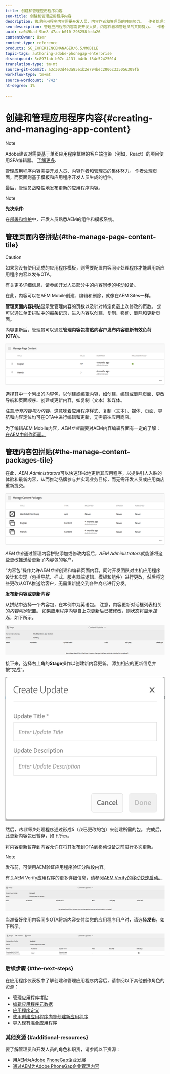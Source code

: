 ```yaml
---
title: 创建和管理应用程序内容
seo-title: 创建和管理应用程序内容
description: 管理应用程序内容需要开发人员、内容作者和管理员的共同努力。  作者处理页面，而页面则基于模板和应用程序开发人员生成的组件。
seo-description: 管理应用程序内容需要开发人员、内容作者和管理员的共同努力。  作者处理页面，而页面则基于模板和应用程序开发人员生成的组件。
uuid: ca049bad-9be8-47aa-b010-298258feda26
contentOwner: User
content-type: reference
products: SG_EXPERIENCEMANAGER/6.5/MOBILE
topic-tags: authoring-adobe-phonegap-enterprise
discoiquuid: 5c8971ab-b07c-4131-b4cb-f34c52425014
translation-type: tm+mt
source-git-commit: a3c303d4e3a85e1b2e794bec2006c335056309fb
workflow-type: tm+mt
source-wordcount: '742'
ht-degree: 1%

---
```



# 创建和管理应用程序内容{#creating-and-managing-app-content}

>[!NOTE]
>
>Adobe建议对需要基于单页应用程序框架的客户端渲染（例如，React）的项目使用SPA编辑器。 [了解更多](/help/sites-developing/spa-overview.md).

管理应用程序内容需要[开发人员](#developer)、内容[作者](#author)和[管理员](#administrator)的集体努力。 作者处理页面，而页面则基于模板和应用程序开发人员生成的组件。

最后，管理员战略性地发布更新的应用程序内容。

>[!NOTE]
>
>**先决条件**:
>
>在[部署和维护](/help/sites-deploying/deploy.md)中，开发人员熟悉AEM的组件和模板系统。

## 管理页面内容拼贴{#the-manage-page-content-tile}

>[!CAUTION]
>
>如果您没有使用现成的应用程序模板，则需要配置内容同步处理程序才能启用新应用程序内容以发布OTA。
>
>有关更多详细信息，请参阅开发人员部分中的[内容同步的移动设备](/help/mobile/phonegap-contentsync.md)。

在此，内容可以在AEM Mobile创建、编辑和删除，就像在AEM Sites一样。

**管理页面内容拼贴**&#x200B;显示受管理内容的页数以及针对特定负载上次修改的页数。 您可以通过单击拼贴中的每条记录，进入内容以创建、复制、移动、删除和更新页面。

内容更新后，管理员可以通过&#x200B;**管理内容包拼贴向客户发布内容更新有效负荷(OTA)。**

![chlimage_1-161](assets/chlimage_1-161.png)

选择其中一个列出的内容包，以创建或编辑内容，如创建、编辑或删除页面、更改导航和页面顺序、创建或更新内容，如复制（文本）和媒体。

注意&#x200B;*所有内容均为内容*，这意味着应用程序样式、复制（文本）、媒体、页面、导航和内容定位均可在OTA中进行编辑和更新，无需前往应用商店。

为了编辑AEM Mobile内容，*AEM作者*需要对AEM内容编辑界面有一定的了解：[在AEM中创作页面。](/help/sites-authoring/qg-page-authoring.md)

## 管理内容包拼贴{#the-manage-content-packages-tile}

在此，*AEM Administrators*&#x200B;可以快速轻松地更新其应用程序，以提供引人入胜的体验和最新内容，从而推动品牌参与并实现业务目标，而无需开发人员或应用商店重新提交。

![chlimage_1-162](assets/chlimage_1-162.png)

*AEM作者*&#x200B;通过管理内容拼贴添加或修改内容后，*AEM Administrators*&#x200B;就能够将这些更改推送给更新了内容包的客户。

“内容包”操作允许&#x200B;*AEM作者*&#x200B;创建和编辑页面内容，同时开发团队对主机应用程序设计和实现（包括导航、样式、服务器端逻辑、模板和组件）进行更改，然后将这些更改从OTA推送给客户，无需重新提交到各种商店进行分发。

**发布新内容或更新内容**

从拼贴中选择一个内容包，在本例中为英语包。 注意，内容更新对话框列表相关的&#x200B;*内容同步*&#x200B;配置。 如果应用程序内容自上次更新后已被修改，则状态将显示&#x200B;*挂起*，如下所示。

![chlimage_1-163](assets/chlimage_1-163.png)

接下来，选择右上角的&#x200B;**Stage**&#x200B;操作以创建新内容更新。 添加相应的更新信息并按“完成”。

![chlimage_1-164](assets/chlimage_1-164.png)

然后，*内容同步*&#x200B;处理程序通过形成δ（*仅*&#x200B;已更改的包）来创建所需的包。 完成后，此更新内容包已暂存，如下所示。

将内容更新暂存到内容允许在将其发布到OTA到移动设备之前进行多次更新。

>[!NOTE]
>
>发布前，可使用AEM验证应用程序验证分阶段内容。
>
>有关AEM Verify应用程序的更多详细信息，请参阅[AEM Verify的移动快速启动。](/help/mobile/phonegap-mobile-quickstart.md)

![chlimage_1-165](assets/chlimage_1-165.png)

当准备好使用内容同步OTA将新内容交付给您的应用程序用户时，请选择&#x200B;**发布**，如下所示。

![chlimage_1-166](assets/chlimage_1-166.png)

### 后续步骤 {#the-next-steps}

在应用程序仪表板中了解创建和管理应用程序内容后，请参阅以下其他创作角色的资源：

* [管理应用程序拼贴](/help/mobile/phonegap-app-details-tile.md)
* [编辑应用程序元数据](/help/mobile/phonegap-editmetadata.md)
* [应用程序定义](/help/mobile/phonegap-app-definitions.md)
* [使用创建应用程序向导创建新应用程序](/help/mobile/phonegap-create-new-app.md)
* [导入现有混合应用程序](/help/mobile/phonegap-adding-content-to-imported-app.md)

### 其他资源 {#additional-resources}

要了解管理员和开发人员的角色和职责，请参阅以下资源：

* [用AEM为Adobe PhoneGap企业发展](/help/mobile/developing-in-phonegap.md)
* [通过AEM为Adobe PhoneGap企业管理内容](/help/mobile/administer-phonegap.md)
